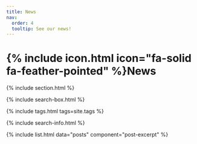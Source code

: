 ```yaml
---
title: News
nav:
  order: 4
  tooltip: See our news!
---
```


# {% include icon.html icon="fa-solid fa-feather-pointed" %}News

{% include section.html %}

{% include search-box.html %}

{% include tags.html tags=site.tags %}

{% include search-info.html %}

{% include list.html data="posts" component="post-excerpt" %}

